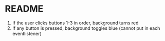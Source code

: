 # README

1. If the user clicks buttons 1-3 in order, background turns red
2. If any button is pressed, background toggles blue (cannot put in each eventlistener)
